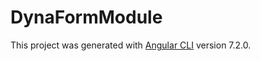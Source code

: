# DynaFormModule

This project was generated with [Angular CLI](https://github.com/angular/angular-cli) version 7.2.0.

